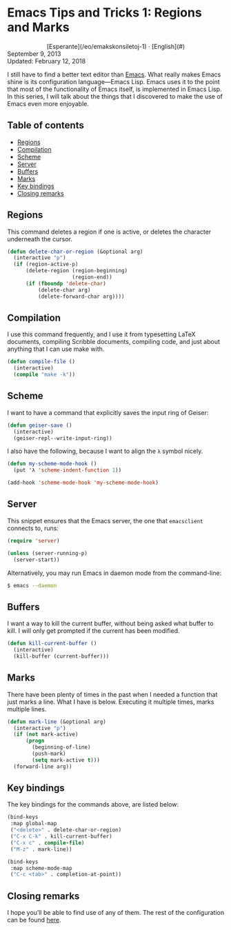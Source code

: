 Emacs Tips and Tricks 1: Regions and Marks
==========================================

<center>[Esperante](/eo/emakskonsiletoj-1) · [English](#)</center>
<div class="center">September 9, 2013</div>
<div class="center">Updated: February 12, 2018</div>

I still have to find a better text editor than [Emacs](https://www.gnu.org/software/emacs/). What
really makes Emacs shine is its configuration language—Emacs Lisp. Emacs uses it to the point that
most of the functionality of Emacs itself, is implemented in Emacs Lisp. In this series, I will talk
about the things that I discovered to make the use of Emacs even more enjoyable.


Table of contents
-----------------

- [Regions](#regions)
- [Compilation](#compilation)
- [Scheme](#scheme)
- [Server](#server)
- [Buffers](#buffers)
- [Marks](#marks)
- [Key bindings](#keybindings)
- [Closing remarks](#closing)


<a name="regions"></a> Regions
------------------------------

This command deletes a region if one is active, or deletes the character underneath the cursor.

```lisp
(defun delete-char-or-region (&optional arg)
  (interactive "p")
  (if (region-active-p)
      (delete-region (region-beginning)
                     (region-end))
      (if (fboundp 'delete-char)
          (delete-char arg)
          (delete-forward-char arg))))
```


<a name="compilation"></a> Compilation
--------------------------------------

I use this command frequently, and I use it from typesetting LaTeX documents, compiling Scribble
documents, compiling code, and just about anything that I can use make with.

```lisp
(defun compile-file ()
  (interactive)
  (compile "make -k"))
```


<a name="scheme"></a> Scheme
----------------------------

I want to have a command that explicitly saves the input ring of Geiser:

```lisp
(defun geiser-save ()
  (interactive)
  (geiser-repl--write-input-ring))
```

I also have the following, because I want to align the `λ` symbol nicely.

```lisp
(defun my-scheme-mode-hook ()
  (put 'λ 'scheme-indent-function 1))

(add-hook 'scheme-mode-hook 'my-scheme-mode-hook)
```


<a name="server"></a> Server
----------------------------

This snippet ensures that the Emacs server, the one that `emacsclient` connects to, runs:

```lisp
(require 'server)

(unless (server-running-p)
  (server-start))
```

Alternatively, you may run Emacs in daemon mode from the command-line:

```bash
$ emacs --daemon
```


<a name="buffers"></a> Buffers
------------------------------

I want a way to kill the current buffer, without being asked what buffer to kill. I will only get
prompted if the current has been modified.

```lisp
(defun kill-current-buffer ()
  (interactive)
  (kill-buffer (current-buffer)))
```


<a name="marks"></a> Marks
--------------------------

There have been plenty of times in the past when I needed a function that just marks a line. What I
have is below. Executing it multiple times, marks multiple lines.

```lisp
(defun mark-line (&optional arg)
  (interactive "p")
  (if (not mark-active)
      (progn
        (beginning-of-line)
        (push-mark)
        (setq mark-active t)))
  (forward-line arg))
```


<a name="keybindings"></a> Key bindings
---------------------------------------

The key bindings for the commands above, are listed below:

```lisp
(bind-keys
 :map global-map
 ("<delete>" . delete-char-or-region)
 ("C-x C-k" . kill-current-buffer)
 ("C-x c" . compile-file)
 ("M-z" . mark-line))

(bind-keys
 :map scheme-mode-map
 ("C-c <tab>" . completion-at-point))
```


<a name="closing"></a> Closing remarks
--------------------------------------

I hope you’ll be able to find use of any of them. The rest of the configuration can be
found [here](https://github.com/ebzzry/dotfiles/tree/master/emacs).
